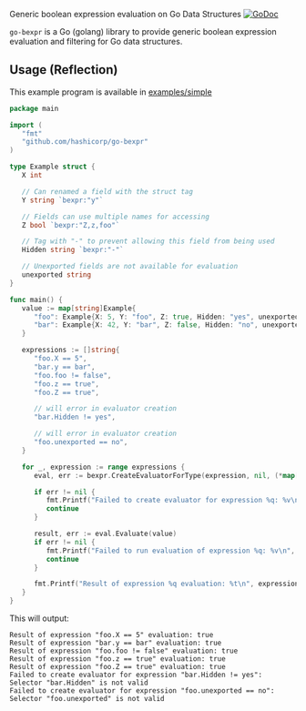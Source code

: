 Generic boolean expression evaluation on Go Data Structures [![GoDoc](https://godoc.org/github.com/hashicorp/go-bexpr?status.svg)](https://godoc.org/github.com/hashicorp/go-bexpr)

`go-bexpr` is a Go (golang) library to provide generic boolean expression evaluation and filtering for Go data structures.

## Usage (Reflection)

This example program is available in [examples/simple](examples/simple)

```go
package main

import (
   "fmt"
   "github.com/hashicorp/go-bexpr"
)

type Example struct {
   X int

   // Can renamed a field with the struct tag
   Y string `bexpr:"y"`

   // Fields can use multiple names for accessing
   Z bool `bexpr:"Z,z,foo"`

   // Tag with "-" to prevent allowing this field from being used
   Hidden string `bexpr:"-"`

   // Unexported fields are not available for evaluation
   unexported string
}

func main() {
   value := map[string]Example{
      "foo": Example{X: 5, Y: "foo", Z: true, Hidden: "yes", unexported: "no"},
      "bar": Example{X: 42, Y: "bar", Z: false, Hidden: "no", unexported: "yes"},
   }

   expressions := []string{
      "foo.X == 5",
      "bar.y == bar",
      "foo.foo != false",
      "foo.z == true",
      "foo.Z == true",

      // will error in evaluator creation
      "bar.Hidden != yes",

      // will error in evaluator creation
      "foo.unexported == no",
   }

   for _, expression := range expressions {
      eval, err := bexpr.CreateEvaluatorForType(expression, nil, (*map[string]Example)(nil))

      if err != nil {
         fmt.Printf("Failed to create evaluator for expression %q: %v\n", expression, err)
         continue
      }

      result, err := eval.Evaluate(value)
      if err != nil {
         fmt.Printf("Failed to run evaluation of expression %q: %v\n", expression, err)
         continue
      }

      fmt.Printf("Result of expression %q evaluation: %t\n", expression, result)
   }
}
```

This will output:

```
Result of expression "foo.X == 5" evaluation: true
Result of expression "bar.y == bar" evaluation: true
Result of expression "foo.foo != false" evaluation: true
Result of expression "foo.z == true" evaluation: true
Result of expression "foo.Z == true" evaluation: true
Failed to create evaluator for expression "bar.Hidden != yes": Selector "bar.Hidden" is not valid
Failed to create evaluator for expression "foo.unexported == no": Selector "foo.unexported" is not valid
```
